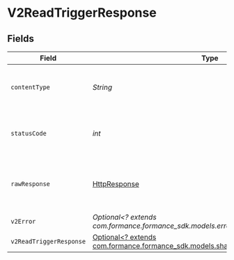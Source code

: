 # V2ReadTriggerResponse


## Fields

| Field                                                                                                                             | Type                                                                                                                              | Required                                                                                                                          | Description                                                                                                                       |
| --------------------------------------------------------------------------------------------------------------------------------- | --------------------------------------------------------------------------------------------------------------------------------- | --------------------------------------------------------------------------------------------------------------------------------- | --------------------------------------------------------------------------------------------------------------------------------- |
| `contentType`                                                                                                                     | *String*                                                                                                                          | :heavy_check_mark:                                                                                                                | HTTP response content type for this operation                                                                                     |
| `statusCode`                                                                                                                      | *int*                                                                                                                             | :heavy_check_mark:                                                                                                                | HTTP response status code for this operation                                                                                      |
| `rawResponse`                                                                                                                     | [HttpResponse<InputStream>](https://docs.oracle.com/en/java/javase/11/docs/api/java.net.http/java/net/http/HttpResponse.html)     | :heavy_check_mark:                                                                                                                | Raw HTTP response; suitable for custom response parsing                                                                           |
| `v2Error`                                                                                                                         | *Optional<? extends com.formance.formance_sdk.models.errors.V2Error>*                                                             | :heavy_minus_sign:                                                                                                                | General error                                                                                                                     |
| `v2ReadTriggerResponse`                                                                                                           | [Optional<? extends com.formance.formance_sdk.models.shared.V2ReadTriggerResponse>](../../models/shared/V2ReadTriggerResponse.md) | :heavy_minus_sign:                                                                                                                | A specific trigger                                                                                                                |